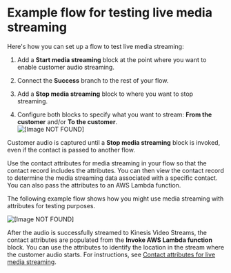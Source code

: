 # Example flow for testing live media streaming<a name="use-media-streams-blocks"></a>

Here's how you can set up a flow to test live media streaming: 

1. Add a **Start media streaming** block at the point where you want to enable customer audio streaming\.

1. Connect the **Success** branch to the rest of your flow\.

1. Add a **Stop media streaming** block to where you want to stop streaming\. 

1. Configure both blocks to specify what you want to stream: **From the customer** and/or **To the customer**\.  
![\[Image NOT FOUND\]](http://docs.aws.amazon.com/connect/latest/adminguide/images/start-media-streaming.png)

Customer audio is captured until a **Stop media streaming** block is invoked, even if the contact is passed to another flow\.

Use the contact attributes for media streaming in your flow so that the contact record includes the attributes\. You can then view the contact record to determine the media streaming data associated with a specific contact\. You can also pass the attributes to an AWS Lambda function\.

The following example flow shows how you might use media streaming with attributes for testing purposes\. 

![\[Image NOT FOUND\]](http://docs.aws.amazon.com/connect/latest/adminguide/images/media-streaming-flow.png)

After the audio is successfully streamed to Kinesis Video Streams, the contact attributes are populated from the **Invoke AWS Lambda function** block\. You can use the attributes to identify the location in the stream where the customer audio starts\. For instructions, see [Contact attributes for live media streaming](media-streaming-attributes.md)\.